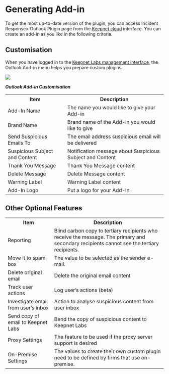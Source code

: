 # Generating Add-in

To get the most up-to-date version of the plugin, you can access Incident Response> Outlook Plugin page from the [Keepnet cloud](https://dashboard.keepnetlabs.com/Modules/User/Login.aspx?returnurl=/Modules/OutlookAddIn/Outlook.aspx) interface. You can create an add-in as you like in the following criteria.

## Customisation

When you have logged in to the [Keepnet Labs management interface](https://dashboard.keepnetlabs.com/Modules/User/Login.aspx?returnurl=/Modules/Default.aspx), the Outlook Add-in menu helps you prepare custom plugins.

![](https://www.keepnetlabs.com/wp-content/uploads/Outlook-Add-in-Customisation-1024x548.png)

***Outlook Add-in Customisation***

<table>
  <tbody>
    <tr>
      <th>Item</th>
      <th align="center">Description</th>
    </tr>
    <tr>
      <td align="left">Add-In Name</td>
      <td align="left">The name you would like to give your Add-in</td>
    </tr>
        <tr>
      <td align="left">Brand Name</td>
      <td align="left">Brand name of the Add-in you would like to give</td>
    </tr>
        <tr>
      <td align="left">Send Suspicious Emails To</td>
      <td align="left">The email address suspicious email will be delivered</td>
    </tr>
    <tr>
      <td align="left">Suspicious Subject and Content</td>
      <td align="left">Notification message  about Suspicious Subject and Content</td>
    </tr>
        <tr>
      <td align="left">Thank You Message</td>
      <td align="left">Thank You Message content</td>
    </tr>
        <tr>
      <td align="left">Delete Message</td>
      <td align="left">Delete Message content</td>
    </tr>
        <tr>
      <td align="left">Warning Label</td>
      <td align="left">Warning Label content</td>
    </tr>
        <tr>
      <td align="left">Add-In Logo</td>
      <td align="left">Put a logo for your Add-In</td>
    </tr>
  </tbody>
</table>

## Other Optional Features

<table>
  <tbody>
    <tr>
      <th>Item</th>
      <th align="center">Description</th>
    </tr>
    <tr>
      <td align="left">Reporting</td>
      <td align="left">Blind carbon copy to tertiary recipients who receive the message. The primary and secondary recipients cannot see the tertiary recipients.</td>
    </tr>
        <tr>
      <td align="left">Move it to spam box</td>
      <td align="left">The value to be selected as the sender e-mail.</td>
    </tr>
    <tr>
      <td align="left">Delete original email</td>
      <td align="left">Delete the original email content</td>
    </tr>
    <tr>
      <td align="left">Track user actions</td>
      <td align="left">Log user’s actions (beta)</td>
    </tr>
    <tr>
      <td align="left">Investigate email from user’s inbox</td>
      <td align="left">Action to analyse suspicious content from user inbox</td>
    </tr>
    <tr>
      <td align="left">Send copy of email to Keepnet Labs</td>
      <td align="left">Bend the copy of suspicious content to Keepnet Labs</td>
    </tr>
    <tr>
      <td align="left">Proxy Settings</td>
      <td align="left">The feature to be used if the  proxy server support is desired</td>
    </tr>
    <tr>
      <td align="left">On-Premise Settings</td>
      <td align="left">The values to create their own custom plugin need to be defined by firms that use on-premise.</td>
    </tr>
  </tbody>
</table>